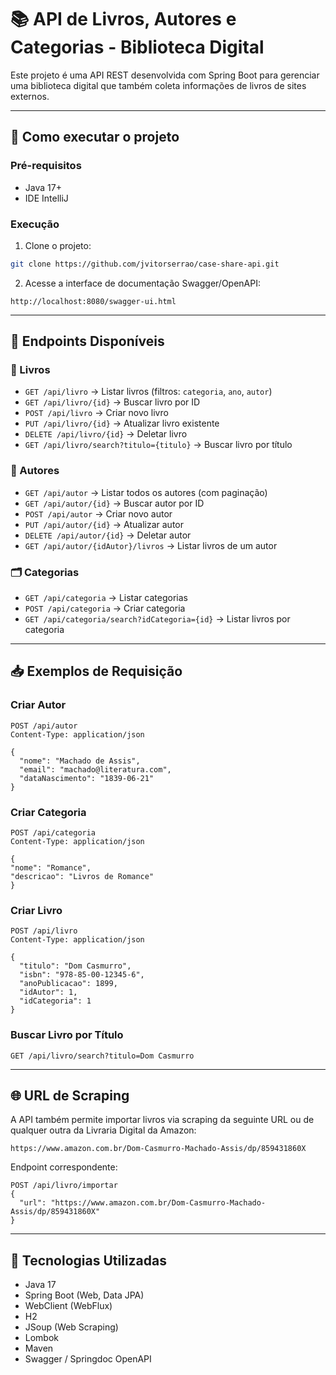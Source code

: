 # 📚 API de Livros, Autores e Categorias - Biblioteca Digital

Este projeto é uma API REST desenvolvida com Spring Boot para gerenciar uma biblioteca digital que também coleta informações de livros de sites externos.

---

## 🚀 Como executar o projeto

### Pré-requisitos

- Java 17+
- IDE IntelliJ

### Execução

1. Clone o projeto:

```bash
git clone https://github.com/jvitorserrao/case-share-api.git
```

2. Acesse a interface de documentação Swagger/OpenAPI:

```
http://localhost:8080/swagger-ui.html
```

---

## 📌 Endpoints Disponíveis

### 📖 Livros

- `GET /api/livro` → Listar livros (filtros: `categoria`, `ano`, `autor`)
- `GET /api/livro/{id}` → Buscar livro por ID
- `POST /api/livro` → Criar novo livro
- `PUT /api/livro/{id}` → Atualizar livro existente
- `DELETE /api/livro/{id}` → Deletar livro
- `GET /api/livro/search?titulo={titulo}` → Buscar livro por título

### 👤 Autores

- `GET /api/autor` → Listar todos os autores (com paginação)
- `GET /api/autor/{id}` → Buscar autor por ID
- `POST /api/autor` → Criar novo autor
- `PUT /api/autor/{id}` → Atualizar autor
- `DELETE /api/autor/{id}` → Deletar autor
- `GET /api/autor/{idAutor}/livros` → Listar livros de um autor

### 🗂 Categorias

- `GET /api/categoria` → Listar categorias
- `POST /api/categoria` → Criar categoria
- `GET /api/categoria/search?idCategoria={id}` → Listar livros por categoria

---

## 📥 Exemplos de Requisição

### Criar Autor

```http
POST /api/autor
Content-Type: application/json

{
  "nome": "Machado de Assis",
  "email": "machado@literatura.com",
  "dataNascimento": "1839-06-21"
}
```

### Criar Categoria

```http
POST /api/categoria
Content-Type: application/json

{
"nome": "Romance",
"descricao": "Livros de Romance"
}
```

### Criar Livro

```http
POST /api/livro
Content-Type: application/json

{
  "titulo": "Dom Casmurro",
  "isbn": "978-85-00-12345-6",
  "anoPublicacao": 1899,
  "idAutor": 1,
  "idCategoria": 1
}
```

### Buscar Livro por Título

```http
GET /api/livro/search?titulo=Dom Casmurro
```

---

## 🌐 URL de Scraping

A API também permite importar livros via scraping da seguinte URL ou de qualquer outra da Livraria Digital da Amazon:

```
https://www.amazon.com.br/Dom-Casmurro-Machado-Assis/dp/859431860X
```

Endpoint correspondente:
```http
POST /api/livro/importar
{
  "url": "https://www.amazon.com.br/Dom-Casmurro-Machado-Assis/dp/859431860X"
}
```

---

## 🧰 Tecnologias Utilizadas

- Java 17
- Spring Boot (Web, Data JPA)
- WebClient (WebFlux)
- H2
- JSoup (Web Scraping)
- Lombok
- Maven
- Swagger / Springdoc OpenAPI